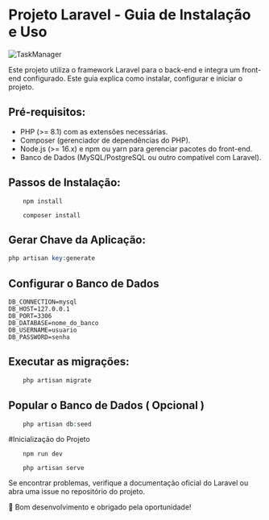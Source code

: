 # Projeto Laravel - Guia de Instalação e Uso

![TaskManager](https://github.com/user-attachments/assets/4d9a9c0a-6974-4b21-a360-d9fd91a903cd)


Este projeto utiliza o framework Laravel para o back-end e integra um front-end configurado. Este guia explica como instalar, configurar e iniciar o projeto.

## Pré-requisitos:

* PHP (>= 8.1) com as extensões necessárias.
* Composer (gerenciador de dependências do PHP).
* Node.js (>= 16.x) e npm ou yarn para gerenciar pacotes do front-end.
* Banco de Dados (MySQL/PostgreSQL ou outro compatível com Laravel).

## Passos de Instalação:

~~~front-end
    npm install
~~~

~~~back-end
    composer install
~~~

## Gerar Chave da Aplicação:

~~~php
php artisan key:generate
~~~

## Configurar o Banco de Dados

~~~.env
DB_CONNECTION=mysql
DB_HOST=127.0.0.1
DB_PORT=3306
DB_DATABASE=nome_do_banco
DB_USERNAME=usuario
DB_PASSWORD=senha
~~~

## Executar as migrações:

```php
    php artisan migrate
```

## Popular o Banco de Dados ( Opcional )

~~~php
    php artisan db:seed
~~~

#Inicialização do Projeto

~~~front-end
    npm run dev
~~~

~~~back-end
    php artisan serve
~~~

Se encontrar problemas, verifique a documentação oficial do Laravel ou abra uma issue no repositório do projeto.

🚀 Bom desenvolvimento e obrigado pela oportunidade!

